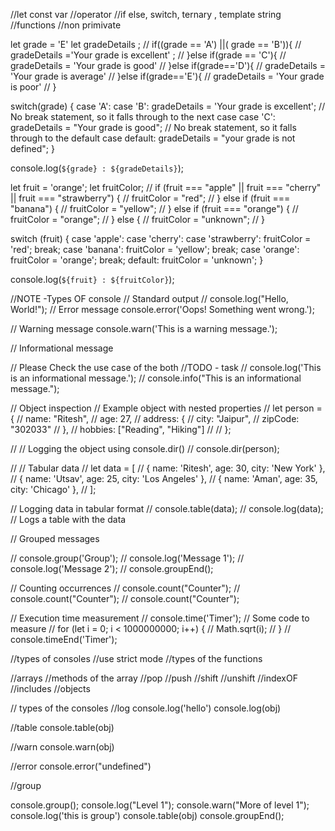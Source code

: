 //let const var 
//operator
//if else, switch, ternary , template string
//functions
//non primivate



let grade = 'E'
let gradeDetails  ;
// if((grade == 'A') ||( grade == 'B')){
//   gradeDetails ='Your grade is excellent' ;
// }else if(grade == 'C'){
//     gradeDetails = 'Your grade is good'
// }else if(grade=='D'){
//     gradeDetails = 'Your grade is average'
// }else if(grade=='E'){
//     gradeDetails = 'Your grade is poor'
// }

 


switch(grade) {
    case 'A':
    case 'B':
        gradeDetails = 'Your grade is excellent';
        // No break statement, so it falls through to the next case
    case 'C':
        gradeDetails = "Your grade is good";
        // No break statement, so it falls through to the default case
    default:
        gradeDetails = "your grade is not defined";
}

console.log(`${grade} : ${gradeDetails}`);


let fruit = 'orange';
let fruitColor;
// if (fruit === "apple" || fruit === "cherry" || fruit === "strawberry") {
//   fruitColor = "red";
// } else if (fruit === "banana") {
//   fruitColor = "yellow";
// } else if (fruit === "orange") {
//   fruitColor = "orange";
// } else {
//   fruitColor = "unknown";
// }

switch (fruit) {
  case 'apple':
  case 'cherry':
  case 'strawberry':
    fruitColor = 'red';
    break;
  case 'banana':
    fruitColor = 'yellow';
    break;
  case 'orange':
    fruitColor = 'orange';
    break;
  default:
    fruitColor = 'unknown';
}

console.log(`${fruit} : ${fruitColor}`);

//NOTE -Types OF console
// Standard output
// console.log("Hello, World!");
// Error message
console.error('Oops! Something went wrong.');

// Warning message
console.warn('This is a warning message.');

// Informational message

// Please Check the use case of the both
//TODO - task
// console.log('This is an informational message.');
// console.info("This is an informational message.");



// Object inspection
// Example object with nested properties
// let person = {
//   name: "Ritesh",
//   age: 27,
//   address: {
//     city: "Jaipur",
//     zipCode: "302033"
//   },
//   hobbies: ["Reading",  "Hiking"]
// // };

// // Logging the object using console.dir()
// console.dir(person);

// // Tabular data
// let data = [
//   { name: 'Ritesh', age: 30, city: 'New York' },
//   { name: 'Utsav', age: 25, city: 'Los Angeles' },
//   { name: 'Aman', age: 35, city: 'Chicago' },
// ];

// Logging data in tabular format
// console.table(data);
// console.log(data); // Logs a table with the data

// Grouped messages

// console.group('Group');
// console.log('Message 1');
// console.log('Message 2');
// console.groupEnd();

// Counting occurrences
// console.count("Counter");
// console.count("Counter");
// console.count("Counter");

// Execution time measurement
// console.time('Timer');
// Some code to measure
// for (let i = 0; i < 1000000000; i++) {
//   Math.sqrt(i);
// }
// console.timeEnd('Timer');



//types of consoles
//use strict mode
//types of the functions
<!-- //function calling another function -->
//arrays
//methods of the array
 //pop //push //shift //unshift //indexOF //includes
 //objects

 // types of the consoles 
//log
console.log('hello')
console.log(obj)

//table
console.table(obj)

//warn 
console.warn(obj)

//error 
console.error("undefined")


//group 

console.group();
console.log("Level 1");
console.warn("More of level 1");
console.log('this is group')
console.table(obj)
console.groupEnd();
